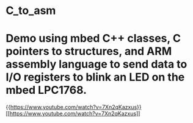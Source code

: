 # C_to_asm
# Demo using mbed C++ classes, C pointers to structures, and ARM assembly language to send data to I/O registers to blink an LED on the mbed LPC1768.
{{https://www.youtube.com/watch?v=7Xn2qKazxus}}
[[https://www.youtube.com/watch?v=7Xn2qKazxus]]


